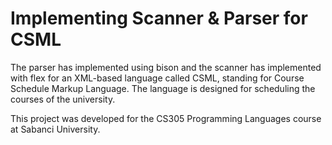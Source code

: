 # Implementing Scanner & Parser for CSML

The parser has implemented using bison and the scanner has implemented with flex for an XML-based language called CSML, standing for Course Schedule Markup Language. The language is designed for scheduling the courses of the university.

This project was developed for the CS305 Programming Languages course at Sabanci University.
